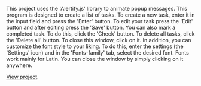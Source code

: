 This project uses the 'Alertify.js' library to animate popup messages.
This program is designed to create a list of tasks.
To create a new task, enter it in the input field and press the 'Enter' button.
To edit your task press the 'Edit' button and after editing press the 'Save' button.
You can also mark a completed task. To do this, click the 'Check' button.
To delete all tasks, click the 'Delete all' button. To close this window, click on it.
In addition, you can customize the font style to your liking. To do this, enter the settings (the 'Settings' icon) and in the 'Fonts-family' tab, select the desired font. Fonts work mainly for Latin.
You can close the window by simply clicking on it anywhere.

[View project](gregorydmitriev.github.io/ToDo-list).
